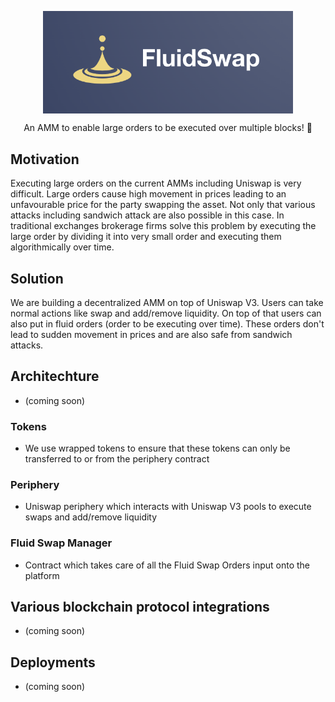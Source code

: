 <p align="center"><img src="/Logo.PNG" align="center" width="400"></p>

<p  align="center">An AMM to enable large orders to be executed over multiple blocks! 🚀</p>

## Motivation
  Executing large orders on the current AMMs including Uniswap is very difficult. Large orders cause high movement in prices leading to an unfavourable price for the party swapping the asset. Not only that various attacks including sandwich attack are also possible in this case. In traditional exchanges brokerage firms solve this problem by executing the large order by dividing it into very small order and executing them algorithmically over time.

## Solution
  We are building a decentralized AMM on top of Uniswap V3. Users can take normal actions like swap and add/remove liquidity. On top of that users can also put in fluid orders (order to be executing over time). These orders don't lead to sudden movement in prices and are also safe from sandwich attacks.

## Architechture

- (coming soon)

### Tokens

- We use wrapped tokens to ensure that these tokens can only be transferred to or from the periphery contract	

### Periphery

- Uniswap periphery which interacts with Uniswap V3 pools to execute swaps and add/remove liquidity

### Fluid Swap Manager

- Contract which takes care of all the Fluid Swap Orders input onto the platform

## Various blockchain protocol integrations 

- (coming soon)
  
  
## Deployments 

- (coming soon)

